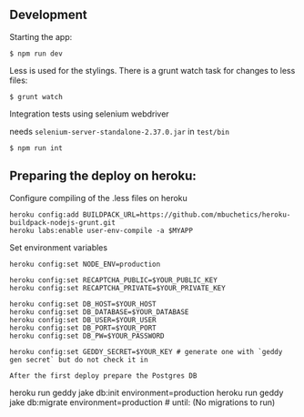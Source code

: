 ## Development

Starting the app:
```
$ npm run dev
```

Less is used for the stylings. There is a grunt watch task for changes to less files:

```
$ grunt watch
```

Integration tests using selenium webdriver

needs `selenium-server-standalone-2.37.0.jar` in `test/bin`

```
$ npm run int
```

## Preparing the deploy on heroku:

Configure compiling of the .less files on heroku

```
heroku config:add BUILDPACK_URL=https://github.com/mbuchetics/heroku-buildpack-nodejs-grunt.git
heroku labs:enable user-env-compile -a $MYAPP
```

Set environment variables

```
heroku config:set NODE_ENV=production

heroku config:set RECAPTCHA_PUBLIC=$YOUR_PUBLIC_KEY
heroku config:set RECAPTCHA_PRIVATE=$YOUR_PRIVATE_KEY

heroku config:set DB_HOST=$YOUR_HOST
heroku config:set DB_DATABASE=$YOUR_DATABASE
heroku config:set DB_USER=$YOUR_USER
heroku config:set DB_PORT=$YOUR_PORT
heroku config:set DB_PW=$YOUR_PASSWORD

heroku config:set GEDDY_SECRET=$YOUR_KEY # generate one with `geddy gen secret` but do not check it in

After the first deploy prepare the Postgres DB

```
heroku run geddy jake db:init environment=production
heroku run geddy jake db:migrate environment=production # until: (No migrations to run)
```
